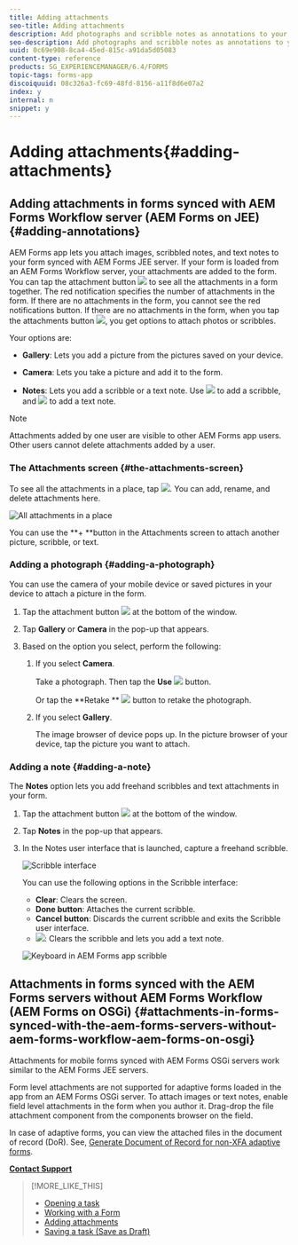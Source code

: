```yaml
---
title: Adding attachments
seo-title: Adding attachments
description: Add photographs and scribble notes as annotations to your task in the AEM Forms app
seo-description: Add photographs and scribble notes as annotations to your task in the AEM Forms app
uuid: 0c69e908-8ca4-45ed-815c-a91da5d05083
content-type: reference
products: SG_EXPERIENCEMANAGER/6.4/FORMS
topic-tags: forms-app
discoiquuid: 08c326a3-fc69-48fd-8156-a11f8d6e07a2
index: y
internal: n
snippet: y
---
```


# Adding attachments{#adding-attachments}

## Adding attachments in forms synced with AEM Forms Workflow server (AEM Forms on JEE) {#adding-annotations}

AEM Forms app lets you attach images, scribbled notes, and text notes to your form synced with AEM Forms JEE server. If your form is loaded from an AEM Forms Workflow server, your attachments are added to the form. You can tap the attachment button ![](assets/attachments-app.png) to see all the attachments in a form together. The red notification specifies the number of attachments in the form. If there are no attachments in the form, you cannot see the red notifications button. If there are no attachments in the form, when you tap the attachments button ![](assets/attch.png), you get options to attach photos or scribbles.

Your options are:

* **Gallery**: Lets you add a picture from the pictures saved on your device.  

* **Camera**: Lets you take a picture and add it to the form.  

* **Notes**: Lets you add a scribble or a text note. Use ![](assets/scribble.png) to add a scribble, and ![](assets/keyboard.png) to add a text note.

>[!NOTE]
>
>Attachments added by one user are visible to other AEM Forms app users. Other users cannot delete attachments added by a user. 
>

### The Attachments screen {#the-attachments-screen}

To see all the attachments in a place, tap ![](assets/attachments-app.png). You can add, rename, and delete attachments here. 

![All attachments in a place](assets/attachments-screen.png)

You can use the **+ **button in the Attachments screen to attach another picture, scribble, or text.

### Adding a photograph {#adding-a-photograph}

You can use the camera of your mobile device or saved pictures in your device to attach a picture in the form.

1. Tap the attachment button ![](assets/attch.png) at the bottom of the window.
1. Tap **Gallery** or **Camera** in the pop-up that appears. 
1. Based on the option you select, perform the following:

    1. If you select **Camera**.

       Take a photograph. Then tap the **Use** ![](assets/use-pic.png) button.

       Or tap the **Retake ** ![](assets/retake.png) button to retake the photograph.
    
    1. If you select **Gallery**.

       The image browser of device pops up. In the picture browser of your device, tap the picture you want to attach.

### Adding a note {#adding-a-note}

The **Notes** option lets you add freehand scribbles and text attachments in your form.

1. Tap the attachment button ![](assets/attch.png) at the bottom of the window.
1. Tap **Notes** in the pop-up that appears.
1. In the Notes user interface that is launched, capture a freehand scribble.

   ![Scribble interface](assets/scribble-ui.png)

   You can use the following options in the Scribble interface:

    * **Clear**: Clears the screen.
    * **Done button**: Attaches the current scribble.
    * **Cancel button**: Discards the current scribble and exits the Scribble user interface.
    * ![](assets/keyboard.png): Clears the scribble and lets you add a text note.

   ![Keyboard in AEM Forms app scribble](assets/keyboard-inapp.png)

## Attachments in forms synced with the AEM Forms servers without AEM Forms Workflow (AEM Forms on OSGi) {#attachments-in-forms-synced-with-the-aem-forms-servers-without-aem-forms-workflow-aem-forms-on-osgi}

Attachments for mobile forms synced with AEM Forms OSGi servers work similar to the AEM Forms JEE servers.

Form level attachments are not supported for adaptive forms loaded in the app from an AEM Forms OSGi server. To attach images or text notes, enable field level attachments in the form when you author it. Drag-drop the file attachment component from the components browser on the field.

In case of adaptive forms, you can view the attached files in the document of record (DoR). See, [Generate Document of Record for non-XFA adaptive forms](../../forms/using/generate-document-of-record-for-non-xfa-based-adaptive-forms.md).

[**Contact Support**](https://www.adobe.com/account/sign-in.supportportal.html)

>[!MORE_LIKE_THIS]
>
>* [Opening a task](../../forms/using/open-task.md)
>* [Working with a Form](../../forms/using/working-with-form.md)
>* [Adding attachments](../../forms/using/add-attachments.md)
>* [Saving a task (Save as Draft)](../../forms/using/save-as-draft.md)
